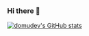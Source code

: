 ### Hi there 👋

[![domudev's GitHub stats](https://github-readme-stats.vercel.app/api?username=domudev&count_private=true&show_icons=true&theme=radical)](https://github.com/anuraghazra/github-readme-stats)


